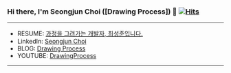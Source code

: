 ### Hi there, I'm Seongjun Choi ([Drawing Process]) 👋 [![Hits](https://hits.seeyoufarm.com/api/count/incr/badge.svg?url=https%3A%2F%2Fgithub.com%2FDrawingProcess%2F&count_bg=%2379C83D&title_bg=%23555555&icon=&icon_color=%23E7E7E7&title=hits&edge_flat=false)](https://hits.seeyoufarm.com)

***

<!-- RESUME: [과정을 그려가는 개발자, 최성준입니다.](https://drawingprocess.github.io/)<br/> -->
- RESUME: [과정을 그려가는 개발자, 최성준입니다.](https://www.notion.so/6114dce07437453ea72b2d003efd24fd)<br/>
- LinkedIn: [Seongjun Choi](https://www.linkedin.com/in/seongjun-choi-60b718205/)<br/>
- BLOG: [Drawing Process](https://csj000714.tistory.com/)<br/>
- YOUTUBE: [DrawingProcess](https://www.youtube.com/channel/UC61RSyqJK8I42EyVCSlJCqw)<br/>
***
<!--
### 🌱 Skills
- **Domain** - 3D Vision, NeRF, V2X
- **Language** - python, C/C++
- **Develop Environment** - Window, MAC, Linux
- **Version Control** - Github, SourceTree
- **Collaboration** -  Jira, Slack, Asana, Trello, Confluence, Notion
***

### 💻 Work experience
#### KHU Visual AI Lab
Kyung-Hee University, Yong-in, Korea – (Mar 2024 -)
- Keywords: NeRF, Gaussian Splat, Few Shot

#### Autonomous Intelligence Lab
ETRI, Daejeon, Korea – (Jan 2024 - Feb 2024)
- Keywords: Instanse Segmentation, Mono Depth Estimation, Pseudo LiDAR, Optimization
- Improve 3D OD performance with Depth Estimation of Interests Based on Instance Seg.
- 4% performance improvement + About 50ms per frame

#### General Robot SW Developer
AuTURBO, Korea – (Mar 2023 - May 2024)
- [Manager] 실외배달로봇 Perception 부문 팀장(23.11. - 24.04.)
- [Project] 배달의 민족 로봇 배달 챌린지 시뮬레이션부문(23.09. - 23.10.)
  - 성과 발표: https://www.youtube.com/watch?v=SbUffHFqc04 (2:46:50)
- [Project] 국민대 자율주행 경진대회 (23.09. - 23.10.)
  - 성과 발표: https://www.youtube.com/watch?v=SbUffHFqc04 (2:18:00)
- [Study] ROS2 스터디 진행 (23.04. - 23.07.)
  
#### V2X Research
Pentasecurity Systems, Seoul, Korea – (Aug 2021 - Aug 2023)
- Research various methodologies for LMBD and GMBD and define MBD standards in ITS-K
- Research V2X Communication Service Using C-ITS Message and implement Smart Cross events
- Implement communication of Local Station service, that shares object streaming data detected by CCTV

***
-->
